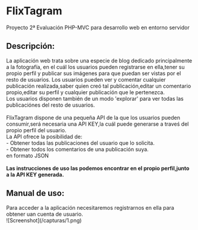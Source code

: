 # FlixTagram
Proyecto 2ª Evaluación PHP-MVC para desarrollo web en entorno servidor
<h2>Descripción:</h2>
La aplicación web trata sobre una especie de blog dedicado principalmente a la fotografía, en el cuál los usuarios pueden registrarse en ella,tener su propio perfil y publicar sus imágenes para que puedan ser vistas por el resto de usuarios.
Los usuarios pueden ver y comentar cualquier publicación realizada,saber quien creó tal publicación,editar un comentario propio,editar su perfil y cualquier publicación que le pertenezca.<br>
Los usuarios disponen también de un modo 'explorar' para ver todas las publicaciónes del resto de usuarios.<br><br>
FlixTagram dispone de una pequeña API de la que los usuarios pueden consumir,será necesaria una API KEY,la cuál puede generarse a traveś del propio perfil del usuario.<br>
La API ofrece la posibilidad de:<br>
- Obtener todas las publicaciones del usuario que lo solicita.<br>
- Obtener todos los comentarios de una publicación suya.<br>
en formato JSON<br><br>
<b>Las instrucciones de uso las podemos encontrar en el propio perfil,junto a la API KEY generada.</b>

<h2>Manual de uso:</h2>
Para acceder a la aplicación necesitaremos registrarnos en ella para obtener uan cuenta de usuario.<br>
![Screenshot](/capturas/1.png)<br>

